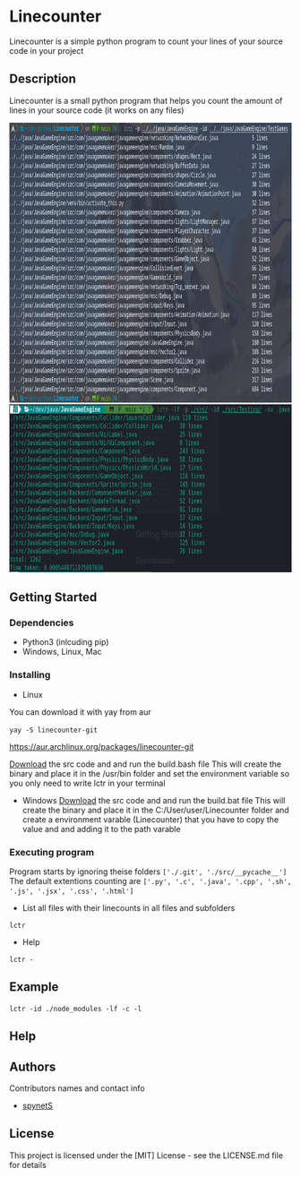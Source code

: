 # Linecounter

Linecounter is a simple python program to count your lines of your source code in your project

## Description

Linecounter is a small python program that helps you count the amount of lines in your source code (it works on any files) 
 
 <a href="https://github.com/spynetS/Linecounter/blob/main/images/show1.png">
    <img src="images/show1.png" alt="Logo" height="500">
    <img src="images/show2.png" alt="Logo" height="300" >
  </a>


## Getting Started

### Dependencies
* Python3 (inlcuding pip)
* Windows, Linux, Mac

### Installing
* Linux

You can download it with yay from aur

```yay -S linecounter-git```

https://aur.archlinux.org/packages/linecounter-git

[Download](https://github.com/spynetS/Linecounter.git) the src code and and run the build.bash file
This will create the binary and place it in the /usr/bin folder and set the environment variable
so you only need to write lctr in your terminal

* Windows
[Download](https://github.com/spynetS/Linecounter.git) the src code and and run the build.bat file
This will create the binary and place it in the C:/User/user/Linecounter folder and create a environment varable (Linecounter)
that you have to copy the value and and adding it to the path varable

### Executing program

Program starts by ignoring theise folders ```['./.git', './src/__pycache__']```
The default extentions counting are ```['.py', '.c', '.java', '.cpp', '.sh', '.js', '.jsx', '.css', '.html']```

* List all files with their linecounts in all files and subfolders
```
lctr
```
* Help
```
lctr -
```

## Example
```
lctr -id ./node_modules -lf -c -l
```
## Help



## Authors

Contributors names and contact info

* [spynetS](https://github.com/spynetS)


## License

This project is licensed under the [MIT] License - see the LICENSE.md file for details


